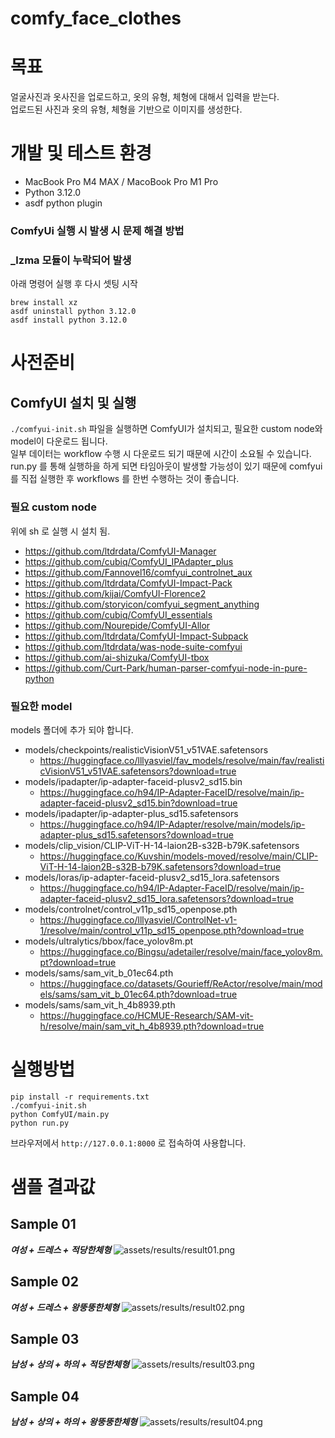 # comfy_face_clothes

# 목표
얼굴사진과 옷사진을 업로드하고, 옷의 유형, 체형에 대해서 입력을 받는다.  
업로드된 사진과 옷의 유형, 체형을 기반으로 이미지를 생성한다.

# 개발 및 테스트 환경
 - MacBook Pro M4 MAX / MacoBook Pro M1 Pro
 - Python 3.12.0
 - asdf python plugin

### ComfyUi 실행 시 발생 시 문제 해결 방법
### _lzma 모듈이 누락되어 발생
아래 명령어 실행 후 다시 셋팅 시작
```
brew install xz
asdf uninstall python 3.12.0 
asdf install python 3.12.0
```

# 사전준비
## ComfyUI 설치 및 실행
`./comfyui-init.sh` 파일을 실행하면 ComfyUI가 설치되고, 필요한 custom node와 model이 다운로드 됩니다.  
일부 데이터는 workflow 수행 시 다운로드 되기 때문에 시간이 소요될 수 있습니다.  
run.py 를 통해 실행하을 하게 되면 타임아웃이 발생할 가능성이 있기 때문에 comfyui 를 직접 실행한 후 workflows 를 한번 수행하는 것이 좋습니다.  

### 필요 custom node
위에 sh 로 실행 시 설치 됨.
 - https://github.com/ltdrdata/ComfyUI-Manager
 - https://github.com/cubiq/ComfyUI_IPAdapter_plus
 - https://github.com/Fannovel16/comfyui_controlnet_aux
 - https://github.com/ltdrdata/ComfyUI-Impact-Pack
 - https://github.com/kijai/ComfyUI-Florence2
 - https://github.com/storyicon/comfyui_segment_anything
 - https://github.com/cubiq/ComfyUI_essentials
 - https://github.com/Nourepide/ComfyUI-Allor
 - https://github.com/ltdrdata/ComfyUI-Impact-Subpack
 - https://github.com/ltdrdata/was-node-suite-comfyui
 - https://github.com/ai-shizuka/ComfyUI-tbox
 - https://github.com/Curt-Park/human-parser-comfyui-node-in-pure-python

### 필요한 model
models 폴더에 추가 되야 합니다.
 - models/checkpoints/realisticVisionV51_v51VAE.safetensors
   - https://huggingface.co/lllyasviel/fav_models/resolve/main/fav/realisticVisionV51_v51VAE.safetensors?download=true
 - models/ipadapter/ip-adapter-faceid-plusv2_sd15.bin
   - https://huggingface.co/h94/IP-Adapter-FaceID/resolve/main/ip-adapter-faceid-plusv2_sd15.bin?download=true
 - models/ipadapter/ip-adapter-plus_sd15.safetensors
   - https://huggingface.co/h94/IP-Adapter/resolve/main/models/ip-adapter-plus_sd15.safetensors?download=true
 - models/clip_vision/CLIP-ViT-H-14-laion2B-s32B-b79K.safetensors
   - https://huggingface.co/Kuvshin/models-moved/resolve/main/CLIP-ViT-H-14-laion2B-s32B-b79K.safetensors?download=true
 - models/loras/ip-adapter-faceid-plusv2_sd15_lora.safetensors
   - https://huggingface.co/h94/IP-Adapter-FaceID/resolve/main/ip-adapter-faceid-plusv2_sd15_lora.safetensors?download=true
 - models/controlnet/control_v11p_sd15_openpose.pth
   - https://huggingface.co/lllyasviel/ControlNet-v1-1/resolve/main/control_v11p_sd15_openpose.pth?download=true
 - models/ultralytics/bbox/face_yolov8m.pt
   - https://huggingface.co/Bingsu/adetailer/resolve/main/face_yolov8m.pt?download=true
 - models/sams/sam_vit_b_01ec64.pth
   - https://huggingface.co/datasets/Gourieff/ReActor/resolve/main/models/sams/sam_vit_b_01ec64.pth?download=true
 - models/sams/sam_vit_h_4b8939.pth
   - https://huggingface.co/HCMUE-Research/SAM-vit-h/resolve/main/sam_vit_h_4b8939.pth?download=true

# 실행방법
```
pip install -r requirements.txt
./comfyui-init.sh
python ComfyUI/main.py
python run.py
```
브라우저에서 `http://127.0.0.1:8000` 로 접속하여 사용합니다.

# 샘플 결과값
## Sample 01
***여성 + 드레스 + 적당한체형***
![assets/results/result01.png](assets/results/result01.png)

## Sample 02
***여성 + 드레스 + 왕뚱뚱한체형***
![assets/results/result02.png](assets/results/result02.png)

## Sample 03
***남성 + 상의 + 하의 + 적당한체형***
![assets/results/result03.png](assets/results/result03.png)

## Sample 04
***남성 + 상의 + 하의 + 왕뚱뚱한체형***
![assets/results/result04.png](assets/results/result04.png)